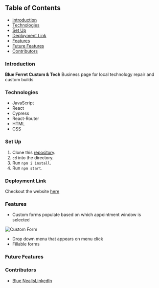 

## Table of Contents
- [Introduction](#introduction)
- [Technologies](#technologies)
- [Set Up](#set-up)
- [Deployment Link](#deployment-link)
- [Features](#features)
- [Future Features](#future-features)
- [Contributors](#contributors)

### Introduction

**Blue Ferret Custom & Tech** Business page for local technology repair and custom builds

### Technologies
- JavaScript
- React
- Cypress
- React-Router
- HTML
- CSS

### Set Up
1. Clone this [repository](https://github.com/BlueNealis/blue-ferret-tech).
2. `cd` into the directory.
3. Run `npm i install`.
4. Run `npm start`.

### Deployment Link

Checkout the website [here](https://ferret-tech-and-customs.herokuapp.com/)

### Features
- Custom forms populate based on which appointment window is selected

![Custom Form](custom-form.gif)

- Drop down menu that appears on menu click
- Fillable forms


### Future Features


### Contributors
- [Blue Nealis](https://github.com/BlueNealis/)[LinkedIn](https://www.linkedin.com/in/blue-nealis/)
